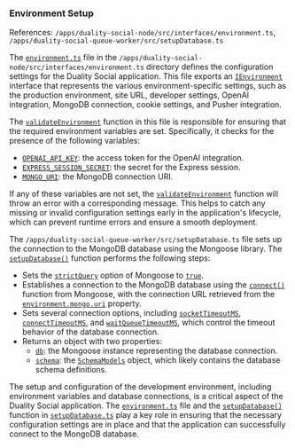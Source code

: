 ### Environment Setup

References: `/apps/duality-social-node/src/interfaces/environment.ts`, `/apps/duality-social-queue-worker/src/setupDatabase.ts`

The [`environment.ts`](/apps/duality-social-node/src/environment.ts#L0) file in the `/apps/duality-social-node/src/interfaces/environment.ts` directory defines the configuration settings for the Duality Social application. This file exports an [`IEnvironment`](/apps/duality-social-node/src/interfaces/environment.ts#L3) interface that represents the various environment-specific settings, such as the production environment, site URL, developer settings, OpenAI integration, MongoDB connection, cookie settings, and Pusher integration.

The [`validateEnvironment`](/apps/duality-social-node/src/interfaces/environment.ts#L34) function in this file is responsible for ensuring that the required environment variables are set. Specifically, it checks for the presence of the following variables:

- [`OPENAI_API_KEY`](/README.md#L11): the access token for the OpenAI integration.
- [`EXPRESS_SESSION_SECRET`](/README.md#L11): the secret for the Express session.
- [`MONGO_URI`](/apps/duality-social-node/.env.example#L1): the MongoDB connection URI.

If any of these variables are not set, the [`validateEnvironment`](/apps/duality-social-node/src/interfaces/environment.ts#L34) function will throw an error with a corresponding message. This helps to catch any missing or invalid configuration settings early in the application's lifecycle, which can prevent runtime errors and ensure a smooth deployment.

The `/apps/duality-social-queue-worker/src/setupDatabase.ts` file sets up the connection to the MongoDB database using the Mongoose library. The [`setupDatabase()`](/apps/duality-social-node/src/setupDatabase.ts#L6) function performs the following steps:

- Sets the [`strictQuery`](/apps/duality-social-node/src/setupDatabase.ts#L7) option of Mongoose to [`true`](/libs/duality-social-lib/src/lib/schemas/user.ts#L19).
- Establishes a connection to the MongoDB database using the [`connect()`](/apps/duality-social-node/yarn.lock#L17) function from Mongoose, with the connection URL retrieved from the [`environment.mongo.uri`](/apps/duality-social-node/src/setupDatabase.ts#L8) property.
- Sets several connection options, including [`socketTimeoutMS`](/apps/duality-social-node/src/setupDatabase.ts#L9), [`connectTimeoutMS`](/apps/duality-social-node/src/setupDatabase.ts#L10), and [`waitQueueTimeoutMS`](/apps/duality-social-node/src/setupDatabase.ts#L11), which control the timeout behavior of the database connection.
- Returns an object with two properties:
  - [`db`](/apps/duality-social-node/src/setupDatabase.ts#L8): the Mongoose instance representing the database connection.
  - [`schema`](/libs/duality-social-lib/src/lib/schemaModelData.ts#L35): the [`SchemaModels`](/libs/duality-social-lib/src/lib/schema.ts#L27) object, which likely contains the database schema definitions.

The setup and configuration of the development environment, including environment variables and database connections, is a critical aspect of the Duality Social application. The [`environment.ts`](/apps/duality-social-node/src/environment.ts#L0) file and the [`setupDatabase()`](/apps/duality-social-node/src/setupDatabase.ts#L6) function in [`setupDatabase.ts`](/apps/duality-social-node/src/setupDatabase.ts#L0) play a key role in ensuring that the necessary configuration settings are in place and that the application can successfully connect to the MongoDB database.

